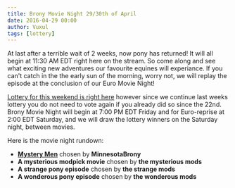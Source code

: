 ```yaml
---
title: Brony Movie Night 29/30th of April
date: 2016-04-29 00:00
author: Vuxul
tags: [lottery]
---
```


At last after a terrible wait of 2 weeks, now pony has returned! It will all begin at 11:30 AM EDT right here on the stream. So come along and see what exciting new adventures our favourite equines will experiance. If you can't catch in the the early sun of the morning, worry not, we will replay the episode at the conclusion of our Euro Movie Night!

[Lottery for this weekend is right here][lotto] however since we continue last weeks lottery you do not need to vote again if you already did so since the 22nd. Brony Movie Night will begin at 7:00 PM EDT Friday and for Euro-reprise at 2:00 EDT Saturday, and we will draw the lottery winners on the Saturday night, between movies.


Here is the movie night rundown:

 - **[Mystery Men][m1]** chosen by **MinnesotaBrony**
 - **A mysterious modpick movie** chosen by **the mysterious mods**
 - **A strange pony episode** chosen by **the strange mods**
 - **A wonderous pony episode** chosen by **the wonderous mods**

[m1]: http://www.imdb.com/title/tt0132347/
[lotto]: https://bronystate.typeform.com/to/IdpuUX
